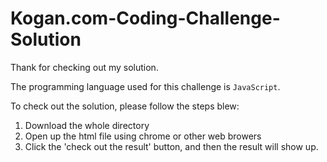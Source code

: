 # Kogan.com-Coding-Challenge-Solution

Thank for checking out my solution. 

The programming language used for this challenge is `JavaScript`.

To check out the solution, please follow the steps blew: 

1. Download the whole directory
2. Open up the html file using chrome or other web browers
3. Click the 'check out the result' button, and then the result will show up. 

